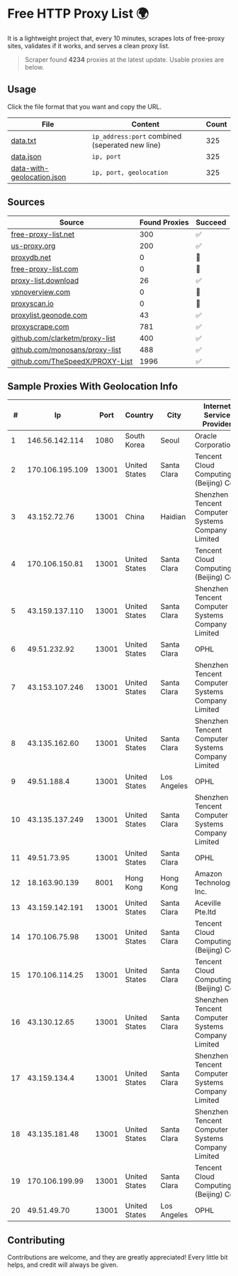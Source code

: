 
# Free HTTP Proxy List 🌍

It is a lightweight project that, every 10 minutes, scrapes lots of free-proxy sites, validates if it works, and serves a clean proxy list.


> Scraper found **4234** proxies at the latest update. Usable proxies are below.

## Usage

Click the file format that you want and copy the URL.


|File|Content|Count|
|----|-------|-----|
|[data.txt](https://raw.githubusercontent.com/themiralay/Proxy-List-World/master/data.txt)|`ip_address:port` combined (seperated new line)|325|
|[data.json](https://raw.githubusercontent.com/themiralay/Proxy-List-World/master/data.json)|`ip, port`|325|
|[data-with-geolocation.json](https://raw.githubusercontent.com/themiralay/Proxy-List-World/master/data-with-geolocation.json)|`ip, port, geolocation`|325|

## Sources

|Source|Found Proxies|Succeed|
|------|-------------|-------|
|[free-proxy-list.net](https://free-proxy-list.net)|300|✅|
|[us-proxy.org](https://www.us-proxy.org)|200|✅|
|[proxydb.net](http://proxydb.net)|0|🚫|
|[free-proxy-list.com](https://free-proxy-list.com/?page=&port=&type%5B%5D=http&type%5B%5D=https&up_time=0&search=Search)|0|🚫|
|[proxy-list.download](https://www.proxy-list.download/HTTP)|26|✅|
|[vpnoverview.com](https://vpnoverview.com/privacy/anonymous-browsing/free-proxy-servers)|0|🚫|
|[proxyscan.io](https://www.proxyscan.io)|0|🚫|
|[proxylist.geonode.com](https://proxylist.geonode.com/api/proxy-list?limit=300&page=1&sort_by=lastChecked&sort_type=desc&protocols=http,https)|43|✅|
|[proxyscrape.com](https://api.proxyscrape.com/v2/?request=displayproxies&protocol=http&timeout=10000&country=all&ssl=all&anonymity=all)|781|✅|
|[github.com/clarketm/proxy-list](https://raw.githubusercontent.com/clarketm/proxy-list/master/proxy-list-raw.txt)|400|✅|
|[github.com/monosans/proxy-list](https://raw.githubusercontent.com/monosans/proxy-list/main/proxies/http.txt)|488|✅|
|[github.com/TheSpeedX/PROXY-List](https://raw.githubusercontent.com/TheSpeedX/PROXY-List/master/http.txt)|1996|✅|


## Sample Proxies With Geolocation Info

|#|Ip|Port|Country|City|Internet Service Provider|
|-|--|----|-------|----|-------------------------|
|1|146.56.142.114|1080|South Korea|Seoul|Oracle Corporation|
|2|170.106.195.109|13001|United States|Santa Clara|Tencent Cloud Computing (Beijing) Co|
|3|43.152.72.76|13001|China|Haidian|Shenzhen Tencent Computer Systems Company Limited|
|4|170.106.150.81|13001|United States|Santa Clara|Tencent Cloud Computing (Beijing) Co|
|5|43.159.137.110|13001|United States|Santa Clara|Shenzhen Tencent Computer Systems Company Limited|
|6|49.51.232.92|13001|United States|Santa Clara|OPHL|
|7|43.153.107.246|13001|United States|Santa Clara|Shenzhen Tencent Computer Systems Company Limited|
|8|43.135.162.60|13001|United States|Santa Clara|Shenzhen Tencent Computer Systems Company Limited|
|9|49.51.188.4|13001|United States|Los Angeles|OPHL|
|10|43.135.137.249|13001|United States|Santa Clara|Shenzhen Tencent Computer Systems Company Limited|
|11|49.51.73.95|13001|United States|Santa Clara|OPHL|
|12|18.163.90.139|8001|Hong Kong|Hong Kong|Amazon Technologies Inc.|
|13|43.159.142.191|13001|United States|Santa Clara|Aceville Pte.ltd|
|14|170.106.75.98|13001|United States|Santa Clara|Tencent Cloud Computing (Beijing) Co|
|15|170.106.114.25|13001|United States|Santa Clara|Tencent Cloud Computing (Beijing) Co|
|16|43.130.12.65|13001|United States|Santa Clara|Shenzhen Tencent Computer Systems Company Limited|
|17|43.159.134.4|13001|United States|Santa Clara|Shenzhen Tencent Computer Systems Company Limited|
|18|43.135.181.48|13001|United States|Santa Clara|Shenzhen Tencent Computer Systems Company Limited|
|19|170.106.199.99|13001|United States|Santa Clara|Tencent Cloud Computing (Beijing) Co|
|20|49.51.49.70|13001|United States|Los Angeles|OPHL|



## Contributing

Contributions are welcome, and they are greatly appreciated! Every
little bit helps, and credit will always be given.

